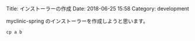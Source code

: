 Title: インストーラーの作成
Date: 2018-06-25 15:58
Category: development

myclinic-spring のインストーラーを作成しようと思います。

```shell
cp a b
```